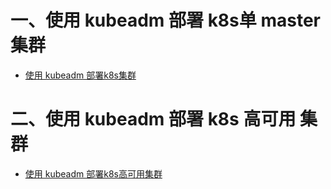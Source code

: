 

# 一、使用 kubeadm 部署 k8s单 master 集群
* [使用 kubeadm 部署k8s集群](使用kubeadm部署k8s集群.md)


# 二、使用 kubeadm 部署 k8s 高可用 集群
* [使用 kubeadm 部署k8s高可用集群](使用kubeadm部署k8s高可用集群.md)
